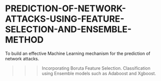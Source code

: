 # PREDICTION-OF-NETWORK-ATTACKS-USING-FEATURE-SELECTION-AND-ENSEMBLE-METHOD

To build an effective Machine Learning mechanism for the prediction of network attacks.

>>> Incorporating Boruta Feature Selection.
>>> Classification using Ensemble models such as Adaboost and Xgboost.
